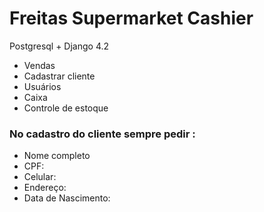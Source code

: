 # Freitas Supermarket Cashier

Postgresql + Django 4.2

- Vendas
- Cadastrar cliente
- Usuários
- Caixa
- Controle de estoque

### No cadastro do cliente sempre pedir :
- Nome completo
- CPF:
- Celular:
- Endereço:
- Data de Nascimento:
